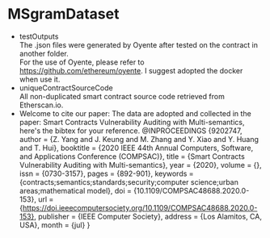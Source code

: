 # MSgramDataset
* testOutputs  
  The .json files were generated by Oyente after tested on the contract in another folder.   
  For the use of Oyente, please refer to https://github.com/ethereum/oyente. I suggest adopted the docker when use it.
* uniqueContractSourceCode  
  All non-duplicated smart contract source code retrieved from Etherscan.io.
* Welcome to cite our paper:
  The data are adopted and collected in the paper: Smart Contracts Vulnerability Auditing with Multi-semantics, here's the bibtex for your reference.
  @INPROCEEDINGS {9202747,
  author = {Z. Yang and J. Keung and M. Zhang and Y. Xiao and Y. Huang and T. Hui},
  booktitle = {2020 IEEE 44th Annual Computers, Software, and Applications Conference (COMPSAC)},
  title = {Smart Contracts Vulnerability Auditing with Multi-semantics},
  year = {2020},
  volume = {},
  issn = {0730-3157},
  pages = {892-901},
  keywords = {contracts;semantics;standards;security;computer science;urban areas;mathematical model},
  doi = {10.1109/COMPSAC48688.2020.0-153},
  url = {https://doi.ieeecomputersociety.org/10.1109/COMPSAC48688.2020.0-153},
  publisher = {IEEE Computer Society},
  address = {Los Alamitos, CA, USA},
  month = {jul}
  }
